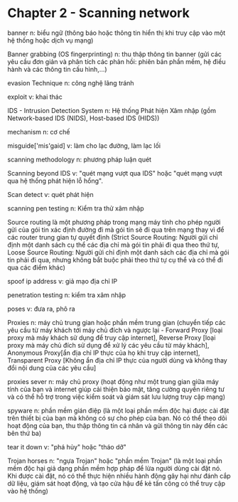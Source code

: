 # Chapter 2 - Scanning network 

banner n: biểu ngữ (thông báo hoặc thông tin hiển thị khi truy cập vào một hệ thống hoặc dịch vụ mạng)

Banner grabbing (OS fingerprinting) n: thu thập thông tin banner (gửi các yêu cầu đơn giản và phân tích các phản hồi: phiên bản phần mềm, hệ điều hành và các thông tin cấu hình,...)

evasion Technique n: công nghệ lãng tránh

exploit v: khai thác

IDS - Intrusion Detection System n: Hệ thống Phát hiện Xâm nhập (gồm Network-based IDS (NIDS), Host-based IDS (HIDS))

mechanism n: cơ chế

misguide['mis'gaid] v: làm cho lạc đường, làm lạc lối

scanning methodology n: phương pháp luận quét

Scanning beyond IDS v: "quét mạng vượt qua IDS" hoặc "quét mạng vượt qua hệ thống phát hiện lỗ hổng".

Scan detect v: quét phát hiện

scanning pen testing n: Kiểm tra thử xâm nhập

Source routing là một phương pháp trong mạng máy tính cho phép người gửi của gói tin xác định đường đi mà gói tin sẽ đi qua trên mạng thay vì để các router trung gian tự quyết định (Strict Source Routing: Người gửi chỉ định một danh sách cụ thể các địa chỉ mà gói tin phải đi qua theo thứ tự, Loose Source Routing: Người gửi chỉ định một danh sách các địa chỉ mà gói tin phải đi qua, nhưng không bắt buộc phải theo thứ tự cụ thể và có thể đi qua các điểm khác)

spoof ip address v: giả mạo địa chỉ IP

penetration testing n: kiểm tra xâm nhập

poses v: đưa ra, phô ra

Proxies n: máy chủ trung gian hoặc phần mềm trung gian (chuyển tiếp các yêu cầu từ máy khách tới máy chủ đích và ngược lại - Forward Proxy [loại proxy mà máy khách sử dụng để truy cập internet], Reverse Proxy [loại proxy mà máy chủ đích sử dụng để xử lý các yêu cầu từ máy khách], Anonymous Proxy[ẩn địa chỉ IP thực của họ khi truy cập internet], Transparent Proxy [Không ẩn địa chỉ IP thực của người dùng và không thay đổi nội dung của các yêu cầu]

proxies sever n: máy chủ proxy (hoạt động như một trung gian giữa máy tính của bạn và internet giúp cải thiện bảo mật, tăng cường quyền riêng tư và có thể hỗ trợ trong việc kiểm soát và giám sát lưu lượng truy cập mạng)

spyware n: phần mềm gián điệp (là một loại phần mềm độc hại được cài đặt trên thiết bị của bạn mà không có sự cho phép của bạn. Nó có thể theo dõi hoạt động của bạn, thu thập thông tin cá nhân và gửi thông tin này đến các bên thứ ba)

tear it down v: "phá hủy" hoặc "tháo dỡ"

Trojan horses n: "ngựa Trojan" hoặc "phần mềm Trojan" (là một loại phần mềm độc hại giả dạng phần mềm hợp pháp để lừa người dùng cài đặt nó. Khi được cài đặt, nó có thể thực hiện nhiều hành động gây hại như đánh cắp dữ liệu, giám sát hoạt động, và tạo cửa hậu để kẻ tấn công có thể truy cập vào hệ thống)

# 
